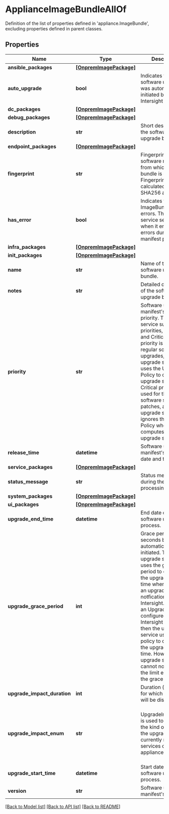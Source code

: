# ApplianceImageBundleAllOf

Definition of the list of properties defined in 'appliance.ImageBundle', excluding properties defined in parent classes.
## Properties
Name | Type | Description | Notes
------------ | ------------- | ------------- | -------------
**ansible_packages** | [**[OnpremImagePackage]**](OnpremImagePackage.md) |  | [optional] 
**auto_upgrade** | **bool** | Indicates that the software upgrade was automatically initiated by the Intersight Appliance. | [optional] [readonly] 
**dc_packages** | [**[OnpremImagePackage]**](OnpremImagePackage.md) |  | [optional] 
**debug_packages** | [**[OnpremImagePackage]**](OnpremImagePackage.md) |  | [optional] 
**description** | **str** | Short description of the software upgrade bundle. | [optional] [readonly] 
**endpoint_packages** | [**[OnpremImagePackage]**](OnpremImagePackage.md) |  | [optional] 
**fingerprint** | **str** | Fingerprint of the software manifest from which this bundle is created. Fingerprint is calculated using the SHA256 algorithm. | [optional] [readonly] 
**has_error** | **bool** | Indicates that the ImageBundle has errors. The upgrade service sets this field when it encounters errors during the manifest processing. | [optional] [readonly] 
**infra_packages** | [**[OnpremImagePackage]**](OnpremImagePackage.md) |  | [optional] 
**init_packages** | [**[OnpremImagePackage]**](OnpremImagePackage.md) |  | [optional] 
**name** | **str** | Name of the software upgrade bundle. | [optional] [readonly] 
**notes** | **str** | Detailed description of the software upgrade bundle. | [optional] [readonly] 
**priority** | **str** | Software upgrade manifest&#39;s upgrade priority. The upgrade service supports two priorities, Normal and Critical. Normal priority is used for regular software upgrades, and the upgrade service uses the Upgrade Policy to compute upgrade start time. Critical priority is used for the critical software security patches, and the upgrade service ignores the Upgrade Policy when it computes the upgrade start time. | [optional] [readonly]  if omitted the server will use the default value of "Normal"
**release_time** | **datetime** | Software upgrade manifest&#39;s release date and time. | [optional] [readonly] 
**service_packages** | [**[OnpremImagePackage]**](OnpremImagePackage.md) |  | [optional] 
**status_message** | **str** | Status message set during the manifest processing. | [optional] [readonly] 
**system_packages** | [**[OnpremImagePackage]**](OnpremImagePackage.md) |  | [optional] 
**ui_packages** | [**[OnpremImagePackage]**](OnpremImagePackage.md) |  | [optional] 
**upgrade_end_time** | **datetime** | End date of the software upgrade process. | [optional] [readonly] 
**upgrade_grace_period** | **int** | Grace period in seconds before the automatic upgrade is initiated. The upgrade service uses the grace period to compute the upgrade start time when it receives an upgrade notfication from the Intersight. If there is an Upgrade Policy configured for the Intersight Appliance, then the upgrade service uses the policy to compute the upgrade start time. However, the upgrade start time cannot not exceed the limit enforced by the grace period. | [optional] [readonly] 
**upgrade_impact_duration** | **int** | Duration (in minutes) for which services will be disrupted. | [optional] [readonly] 
**upgrade_impact_enum** | **str** | UpgradeImpactEnum is used to indicate the kind of impact the upgrade has on currently running services on the appliance. | [optional] [readonly]  if omitted the server will use the default value of "None"
**upgrade_start_time** | **datetime** | Start date of the software upgrade process. | [optional] [readonly] 
**version** | **str** | Software upgrade manifest&#39;s version. | [optional] [readonly] 

[[Back to Model list]](../README.md#documentation-for-models) [[Back to API list]](../README.md#documentation-for-api-endpoints) [[Back to README]](../README.md)



